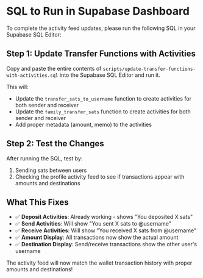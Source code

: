 # SQL to Run in Supabase Dashboard

To complete the activity feed updates, please run the following SQL in your Supabase SQL Editor:

## Step 1: Update Transfer Functions with Activities

Copy and paste the entire contents of `scripts/update-transfer-functions-with-activities.sql` into the Supabase SQL Editor and run it.

This will:
- Update the `transfer_sats_to_username` function to create activities for both sender and receiver
- Update the `family_transfer_sats` function to create activities for both sender and receiver
- Add proper metadata (amount, memo) to the activities

## Step 2: Test the Changes

After running the SQL, test by:
1. Sending sats between users
2. Checking the profile activity feed to see if transactions appear with amounts and destinations

## What This Fixes

- ✅ **Deposit Activities**: Already working - shows "You deposited X sats"
- ✅ **Send Activities**: Will show "You sent X sats to @username" 
- ✅ **Receive Activities**: Will show "You received X sats from @username"
- ✅ **Amount Display**: All transactions now show the actual amount
- ✅ **Destination Display**: Send/receive transactions show the other user's username

The activity feed will now match the wallet transaction history with proper amounts and destinations!
